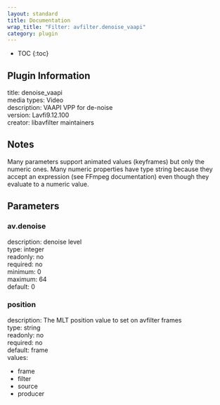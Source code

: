 ```yaml
---
layout: standard
title: Documentation
wrap_title: "Filter: avfilter.denoise_vaapi"
category: plugin
---
```

* TOC
{:toc}

## Plugin Information

title: denoise_vaapi  
media types:
Video  
description: VAAPI VPP for de-noise  
version: Lavfi9.12.100  
creator: libavfilter maintainers  

## Notes

Many parameters support animated values (keyframes) but only the numeric ones. Many numeric properties have type string because they accept an expression (see FFmpeg documentation) even though they evaluate to a numeric value.

## Parameters

### av.denoise

  
description:
denoise level  
type: integer  
readonly: no  
required: no  
minimum: 0  
maximum: 64  
default: 0  

### position

  
description:
The MLT position value to set on avfilter frames  
type: string  
readonly: no  
required: no  
default: frame  
values:  

* frame
* filter
* source
* producer

